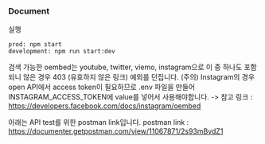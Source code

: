 ### Document

실행
```
prod: npm start
development: npm run start:dev
```

검색 가능한 oembed는 youtube, twitter, viemo, instagram으로 이 중 하나도 포함되니 않은 경우 403 (유효하지 않은 링크) 예외를 던집니다.
(주의) Instagram의 경우 open API에서 access token이 필요하므로 .env 파일을 만들어 INSTAGRAM_ACCESS_TOKEN에 value를 넣어서 사용해야합니다.
-> 참고 링크 : https://developers.facebook.com/docs/instagram/oembed

아래는 API test를 위한 postman link입니다.
postman link : https://documenter.getpostman.com/view/11067871/2s93mBvdZ1
